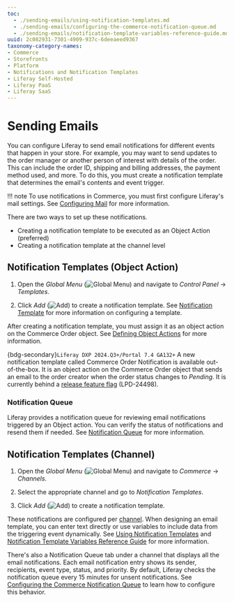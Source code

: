 ```yaml
---
toc:
  - ./sending-emails/using-notification-templates.md
  - ./sending-emails/configuring-the-commerce-notification-queue.md
  - ./sending-emails/notification-template-variables-reference-guide.md
uuid: 2c082931-7301-4909-937c-6deeaeed9367
taxonomy-category-names:
- Commerce
- Storefronts
- Platform
- Notifications and Notification Templates
- Liferay Self-Hosted
- Liferay PaaS
- Liferay SaaS
---
```

# Sending Emails

You can configure Liferay to send email notifications for different events that happen in your store. For example, you may want to send updates to the order manager or another person of interest with details of the order. This can include the order ID, shipping and billing addresses, the payment method used, and more. To do this, you must create a notification template that determines the email's contents and event trigger.

!!! note
    To use notifications in Commerce, you must first configure Liferay's mail settings. See [Configuring Mail](https://learn.liferay.com/w/dxp/installation-and-upgrades/setting-up-liferay/configuring-mail) for more information.

There are two ways to set up these notifications.

* Creating a notification template to be executed as an Object Action (preferred)
* Creating a notification template at the channel level

## Notification Templates (Object Action)

1. Open the *Global Menu* (![Global Menu](../images/icon-applications-menu.png)) and navigate to *Control Panel* &rarr; *Templates*.

1. Click *Add* (![Add](../images/icon-add.png)) to create a notification template. See [Notification Template](https://learn.liferay.com/w/dxp/process-automation/notifications/creating-notification-templates) for more information on configuring a template.

After creating a notification template, you must assign it as an object action on the Commerce Order object. See [Defining Object Actions](https://learn.liferay.com/w/dxp/liferay-development/objects/creating-and-managing-objects/actions/defining-object-actions) for more information.

{bdg-secondary}`Liferay DXP 2024.Q3+/Portal 7.4 GA132+` A new notification template called Commerce Order Notification is available out-of-the-box. It is an object action on the Commerce Order object that sends an email to the order creator when the order status changes to *Pending*. It is currently behind a [release feature flag](https://learn.liferay.com/web/guest/w/dxp/system-administration/configuring-liferay/feature-flags#release-feature-flags) (LPD-24498).

### Notification Queue

Liferay provides a notification queue for reviewing email notifications triggered by an Object action. You can verify the status of notifications and resend them if needed. See [Notification Queue](https://learn.liferay.com/w/dxp/process-automation/notifications/using-the-notification-queue) for more information.

## Notification Templates (Channel)

1. Open the *Global Menu* (![Global Menu](../images/icon-applications-menu.png)) and navigate to *Commerce* &rarr; *Channels*.

1. Select the appropriate channel and go to *Notification Templates*.

1. Click *Add* (![Add](../images/icon-add.png)) to create a notification template. 

These notifications are configured per [channel](./channels.md). When designing an email template, you can enter text directly or use variables to include data from the triggering event dynamically. See [Using Notification Templates](./sending-emails/using-notification-templates.md) and [Notification Template Variables Reference Guide](./sending-emails/notification-template-variables-reference-guide.md) for more information.

There's also a Notification Queue tab under a channel that displays all the email notifications. Each email notification entry shows its sender, recipients, event type, status, and priority. By default, Liferay checks the notification queue every 15 minutes for unsent notifications. See [Configuring the Commerce Notification Queue](./sending-emails/configuring-the-commerce-notification-queue.md) to learn how to configure this behavior.
